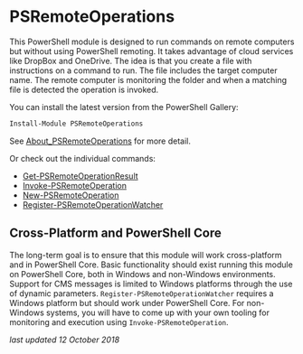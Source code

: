 # PSRemoteOperations

This PowerShell module is designed to run commands on remote computers but without using PowerShell remoting. It takes advantage of cloud services like DropBox and OneDrive. The idea is that you create a file with instructions on a command to run. The file includes the target computer name. The remote computer is monitoring the folder and when a matching file is detected the operation is invoked.

You can install the latest version from the PowerShell Gallery:

```powershell
Install-Module PSRemoteOperations
```

See [About_PSRemoteOperations](docs/about_PSRemoteOperations.md) for more detail.

Or check out the individual commands:

+ [Get-PSRemoteOperationResult](docs/Get-PSRemoteOperationResult.md)
+ [Invoke-PSRemoteOperation](docs/Invoke-PSRemoteOperation.md)
+ [New-PSRemoteOperation](docs/New-PSRemoteOperation.md)
+ [Register-PSRemoteOperationWatcher](docs/Register-PSRemoteOperationWatcher.md)

## Cross-Platform and PowerShell Core

The long-term goal is to ensure that this module will work cross-platform and in PowerShell Core. Basic functionality should exist running this module on PowerShell Core, both in Windows and non-Windows environments. Support for CMS messages is limited to Windows platforms through the use of dynamic parameters. `Register-PSRemoteOperationWatcher` requires a Windows platform but should work under PowerShell Core. For non-Windows systems, you will have to come up with your own tooling for monitoring and execution using `Invoke-PSRemoteOperation`.

 *last updated 12 October 2018*
